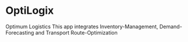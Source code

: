 # OptiLogix
Optimum Logistics
This app integrates Inventory-Management, Demand-Forecasting and Transport Route-Optimization
